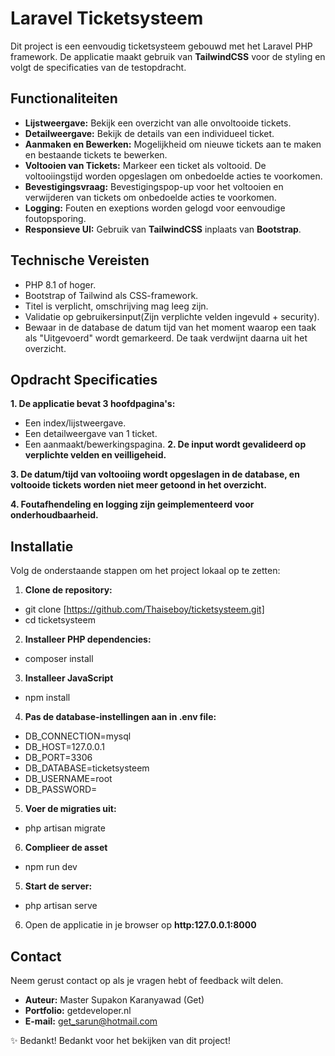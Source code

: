 # Laravel Ticketsysteem

Dit project is een eenvoudig ticketsysteem gebouwd met het Laravel PHP framework. De applicatie maakt gebruik van **TailwindCSS** voor de styling en volgt de specificaties van de testopdracht.

## Functionaliteiten
- **Lijstweergave:** Bekijk een overzicht van alle onvoltooide tickets.
- **Detailweergave:** Bekijk de details van een individueel ticket.
- **Aanmaken en Bewerken:** Mogelijkheid om nieuwe tickets aan te maken en bestaande tickets te bewerken.
- **Voltooien van Tickets:** Markeer een ticket als voltooid. De voltooiingstijd worden opgeslagen om onbedoelde acties te voorkomen.
- **Bevestigingsvraag:** Bevestigingspop-up voor het voltooien en verwijderen van tickets om onbedoelde acties te voorkomen.
- **Logging:** Fouten en exeptions worden gelogd voor eenvoudige foutopsporing. 
- **Responsieve UI:** Gebruik van **TailwindCSS** inplaats van **Bootstrap**.

## Technische Vereisten
- PHP 8.1 of hoger.
- Bootstrap of Tailwind als CSS-framework.
- Titel is verplicht, omschrijving mag leeg zijn.
- Validatie op gebruikersinput(Zijn verplichte velden ingevuld + security).
- Bewaar in de database de datum tijd van het moment waarop een taak als "Uitgevoerd" wordt gemarkeerd. De taak verdwijnt daarna uit het overzicht.

## Opdracht Specificaties
**1. De applicatie bevat 3 hoofdpagina's:**
- Een index/lijstweergave.
- Een detailweergave van 1 ticket.
- Een aanmaakt/bewerkingspagina.
**2. De input wordt gevalideerd op verplichte velden en veilligeheid.**

**3. De datum/tijd van voltooiing wordt opgeslagen in de database, en voltooide tickets worden niet meer getoond in het overzicht.**

**4. Foutafhendeling en logging zijn geimplementeerd voor onderhoudbaarheid.**



## Installatie
Volg de onderstaande stappen om het project lokaal op te zetten:

1. **Clone de repository:**
- git clone [https://github.com/Thaiseboy/ticketsysteem.git]
- cd ticketsysteem

2. **Installeer PHP dependencies:**
-  composer install

3. **Installeer JavaScript**
-  npm install

4. **Pas de database-instellingen aan in .env file:**
- DB_CONNECTION=mysql
- DB_HOST=127.0.0.1
- DB_PORT=3306
- DB_DATABASE=ticketsysteem
- DB_USERNAME=root
- DB_PASSWORD=

5. **Voer de migraties uit:**
- php artisan migrate

6. **Complieer de asset**
- npm run dev

5. **Start de server:**
- php artisan serve

6. Open de applicatie in je browser op **http:127.0.0.1:8000**

## Contact
Neem gerust contact op als je vragen hebt of feedback wilt delen.
- **Auteur:** Master Supakon Karanyawad (Get)
- **Portfolio:** getdeveloper.nl
- **E-mail:** get_sarun@hotmail.com

✨ Bedankt!
Bedankt voor het bekijken van dit project! 